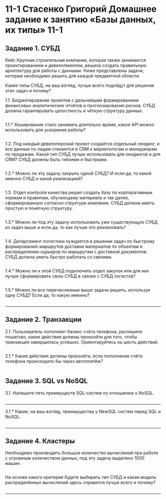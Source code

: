# 11-1 Стасенко Григорий Домашнее задание к занятию «Базы данных, их типы» 11-1

## Задание 1. СУБД
Кейс
Крупная строительная компания, которая также занимается проектированием и девелопментом, решила создать правильную архитектуру для работы с данными. Ниже представлены задачи, которые необходимо решить для каждой предметной области.

Какие типы СУБД, на ваш взгляд, лучше всего подойдут для решения этих задач и почему?

1.1. Бюджетирование проектов с дальнейшим формированием финансовых аналитических отчётов и прогнозирования рисков. СУБД должна гарантировать целостность и чёткую структуру данных.

````

````

1.1.* Хеширование стало занимать длительно время, какое API можно использовать для ускорения работы?

````

````

1.2. Под каждый девелоперский проект создаётся отдельный лендинг, и все данные по лидам стекаются в CRM к маркетологам и менеджерам по продажам. Какой тип СУБД лучше использовать для лендингов и для CRM? СУБД должны быть гибкими и быстрыми.

````

````

1.2.* Можно ли эту задачу закрыть одной СУБД? И если да, то какой именно СУБД и какой реализацией?

````

````

1.3. Отдел контроля качества решил создать базу по корпоративным нормам и правилам, обучающему материалу и так далее, сформированную согласно структуре компании. СУБД должна иметь простую и понятную структуру.

````

````

1.3.* Можно ли под эту задачу использовать уже существующую СУБД из задач выше и если да, то как лучше это реализовать?

````

````

1.4. Департамент логистики нуждается в решении задач по быстрому формированию маршрутов доставки материалов по объектам и распределению курьеров по маршрутам с доставкой документов. СУБД должна уметь быстро работать со связями.

````

````

1.4.* Можно ли к этой СУБД подключить отдел закупок или для них лучше сформировать свою СУБД в связке с СУБД логистов?

````

````

1.5.* Можно ли все перечисленные выше задачи решить, используя одну СУБД? Если да, то какую именно?

````

````


---

## Задание 2. Транзакции
2.1. Пользователь пополняет баланс счёта телефона, распишите пошагово, какие действия должны произойти для того, чтобы транзакция завершилась успешно. Ориентируйтесь на шесть действий.

````

````

2.1.* Какие действия должны произойти, если пополнение счёта телефона происходило бы через автоплатёж?

````

````
 
## Задание 3. SQL vs NoSQL
3.1. Напишите пять преимуществ SQL-систем по отношению к NoSQL.

````

````

---
3.1.* Какие, на ваш взгляд, преимущества у NewSQL систем перед SQL и NoSQL.

````

````

---

## Задание 4. Кластеры
Необходимо производить большое количество вычислений при работе с огромным количеством данных, под эту задачу выделено 1000 машин.

````

````
 
На основе какого критерия будете выбирать тип СУБД и какая модель распределённых вычислений здесь справится лучше всего и почему?

````

````

---
